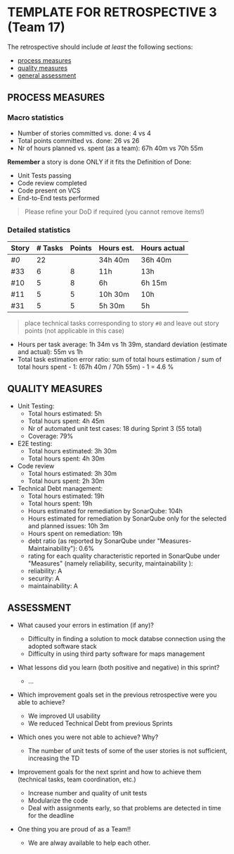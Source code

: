 TEMPLATE FOR RETROSPECTIVE 3 (Team 17)
=====================================

The retrospective should include _at least_ the following
sections:

- [process measures](#process-measures)
- [quality measures](#quality-measures)
- [general assessment](#assessment)

## PROCESS MEASURES 

### Macro statistics

- Number of stories committed vs. done: 4 vs 4 
- Total points committed vs. done: 26 vs 26 
- Nr of hours planned vs. spent (as a team): 67h 40m vs 70h 55m

**Remember** a story is done ONLY if it fits the Definition of Done:
 
- Unit Tests passing
- Code review completed
- Code present on VCS
- End-to-End tests performed

> Please refine your DoD if required (you cannot remove items!) 

### Detailed statistics

| Story  | # Tasks | Points | Hours est. | Hours actual |
|--------|---------|--------|------------|--------------|
| _#0_   |   22    |        |   34h 40m  |  36h 40m     |
| #33    |    6    |   8    |   11h      |    13h       |
| #10    |    5    |   8    |   6h       |    6h 15m    |
| #11    |    5    |   5    |   10h 30m  |    10h       |
| #31    |    5    |   5    |   5h 30m   |     5h       |

> place technical tasks corresponding to story `#0` and leave out story points (not applicable in this case)

- Hours per task average: 1h 34m vs 1h 39m, standard deviation (estimate and actual):  55m vs 1h
- Total task estimation error ratio: sum of total hours estimation / sum of total hours spent - 1: (67h 40m / 70h 55m) - 1 = 4.6 %

  
## QUALITY MEASURES 

- Unit Testing:
  - Total hours estimated: 5h 
  - Total hours spent:  4h 45m
  - Nr of automated unit test cases: 18 during Sprint 3 (55 total)
  - Coverage: 79%
- E2E testing:
  - Total hours estimated: 3h 30m
  - Total hours spent: 4h 30m
- Code review 
  - Total hours estimated: 3h 30m
  - Total hours spent: 2h 30m
- Technical Debt management:
  - Total hours estimated: 19h
  - Total hours spent: 19h
  - Hours estimated for remediation by SonarQube: 104h
  - Hours estimated for remediation by SonarQube only for the selected and planned issues: 10h 3m
  - Hours spent on remediation: 19h
  - debt ratio (as reported by SonarQube under "Measures-Maintainability"): 0.6%
  - rating for each quality characteristic reported in SonarQube under "Measures" (namely reliability, security, maintainability ):
  - reliability: A
  - security: A
  - maintainability: A



## ASSESSMENT

- What caused your errors in estimation (if any)?
  - Difficulty in finding a solution to mock databse connection using the adopted software stack
  - Difficulty in using third party software for maps management

- What lessons did you learn (both positive and negative) in this sprint?
  - ... 

- Which improvement goals set in the previous retrospective were you able to achieve? 
  - We improved UI usability
  - We reduced Technical Debt from previous Sprints
  
- Which ones you were not able to achieve? Why?
  - The number of unit tests of some of the user stories is not sufficient, increasing the TD

- Improvement goals for the next sprint and how to achieve them (technical tasks, team coordination, etc.)
  - Increase number and quality of unit tests
  - Modularize the code
  - Deal with assignments early, so that problems are detected in time for the deadline


- One thing you are proud of as a Team!!
  - We are alway available to help each other.
